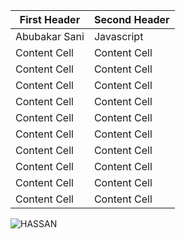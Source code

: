 
| First Header  | Second Header |
| ------------- | ------------- |
| Abubakar Sani  | Javascript  |
| Content Cell  | Content Cell  |
| Content Cell  | Content Cell  |
| Content Cell  | Content Cell  |
| Content Cell  | Content Cell  |
| Content Cell  | Content Cell  |
| Content Cell  | Content Cell  |
| Content Cell  | Content Cell  |
| Content Cell  | Content Cell  |
| Content Cell  | Content Cell  |
| Content Cell  | Content Cell  |
![HASSAN](https://user-images.githubusercontent.com/95075715/143849619-73e36c0d-126e-4635-afed-7f90a313a112.png)
